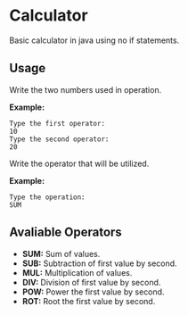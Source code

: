 # Calculator
Basic calculator in java using no if statements.

## Usage
Write the two numbers used in operation.

**Example:**
```
Type the first operator:
10
Type the second operator:
20
```
Write the operator that will be utilized.

**Example:**
```
Type the operation:
SUM
```

## Avaliable Operators

* **SUM:** Sum of values.
* **SUB:** Subtraction of first value by second.
* **MUL:** Multiplication of values.
* **DIV:** Division of first value by second.
* **POW:** Power the first value by second.
* **ROT:** Root the first value by second.
